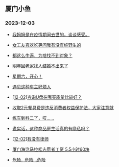 ## 厦门小鱼 
### 2023-12-03

+ [我妈妈是在疫情期间去世的，谈谈感受。](http://bbs.xmfish.com/read-htm-tid-18114676.html)

+ [女工友喜欢吃笋问我有没有纯野生的](http://bbs.xmfish.com/read-htm-tid-18114668.html)

+ [都这么牛逼，为啥找不到对象？](http://bbs.xmfish.com/read-htm-tid-18114724.html)

+ [明年回老家找人结婚不出来了](http://bbs.xmfish.com/read-htm-tid-18114608.html)

+ [星期六，开心！](http://bbs.xmfish.com/read-htm-tid-18114662.html)

+ [遇见这种车主好烦人](http://bbs.xmfish.com/read-htm-tid-18114672.html)

+ [[12-02]咨询U盘在哪买质量比较好？](http://bbs.xmfish.com/read-htm-tid-18114669.html)

+ [收取2元餐具费是违反消费者权益保护法，大家注意就](http://bbs.xmfish.com/read-htm-tid-18114607.html)

+ [练车到科二了，哎……](http://bbs.xmfish.com/read-htm-tid-18114794.html)

+ [说实话，这种商品房生活真的有隐私吗？](http://bbs.xmfish.com/read-htm-tid-18114882.html)

+ [[12-02]有没有律师](http://bbs.xmfish.com/read-htm-tid-18114659.html)

+ [厦门海沧马拉松志愿者工资
5.5小时60块](http://bbs.xmfish.com/read-htm-tid-18114848.html)

+ [危险…危险…危险](http://bbs.xmfish.com/read-htm-tid-18114645.html)

